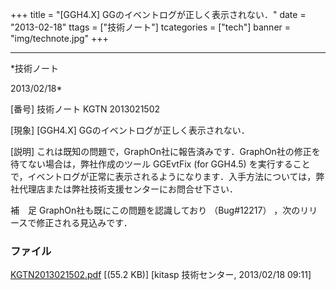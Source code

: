 ﻿+++
title = "[GGH4.X] GGのイベントログが正しく表示されない．"
date = "2013-02-18"
ttags = ["技術ノート"]
tcategories = ["tech"]
banner = "img/technote.jpg"
+++

-----------------------------------------------------------------------------------------------------------------------------

*技術ノート

2013/02/18*


[番号]
技術ノート KGTN 2013021502

[現象]
[GGH4.X] GGのイベントログが正しく表示されない．

[説明]
これは既知の問題で，GraphOn社に報告済みです．GraphOn社の修正を待てない場合は，弊社作成のツール
GGEvtFix (for GGH4.5)
を実行することで，イベントログが正常に表示されるようになります．入手方法については，弊社代理店または弊社技術支援センターにお問合せ下さい．

補　足
GraphOn社も既にこの問題を認識しており （Bug#12217）
，次のリリースで修正される見込みです．


### ファイル

 
 


[KGTN2013021502.pdf](http://techreport.kitasp.net/attachments/download/1204/KGTN2013021502.pdf)
 [(55.2 KB)] [kitasp 技術センター, 2013/02/18
09:11]


 


 

